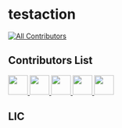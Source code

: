 # testaction
<!-- ALL-CONTRIBUTORS-BADGE:START - Do not remove or modify this section -->
[![All Contributors](https://img.shields.io/badge/all_contributors-1-orange.svg?style=flat-square)](#contributors-)
<!-- ALL-CONTRIBUTORS-BADGE:END -->


## Contributors List

<a href="https://github.com/sutcalag" title="sutcalag">
  <img src="https://avatars.githubusercontent.com/u/83750738?v=4" width="40" />
</a>
<a href="https://github.com/actions-user" title="actions-user">
  <img src="https://avatars.githubusercontent.com/u/65916846?v=4" width="40" />
</a>
<a href="https://github.com/czhen-zilliz" title="czhen-zilliz">
  <img src="https://avatars.githubusercontent.com/u/83751452?v=4" width="40" />
</a>
<a href="https://github.com/apps/github-actions" title="github-actions[bot]">
  <img src="https://avatars.githubusercontent.com/in/15368?v=4" width="40" />
</a>
<a href="https://github.com/wu-yifan-design" title="wu-yifan-design">
  <img src="https://avatars.githubusercontent.com/u/79902592?v=4" width="40" />
</a>

## LIC
